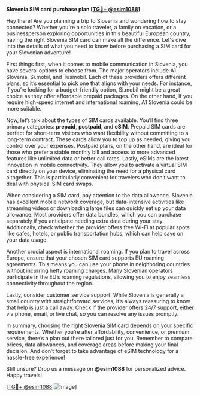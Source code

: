 **Slovenia SIM card purchase plan [[TG💪+ @esim1088](https://t.me/s/esim1088)]**

Hey there! Are you planning a trip to Slovenia and wondering how to stay connected? Whether you're a solo traveler, a family on vacation, or a businessperson exploring opportunities in this beautiful European country, having the right Slovenia SIM card can make all the difference. Let's dive into the details of what you need to know before purchasing a SIM card for your Slovenian adventure!

First things first, when it comes to mobile communication in Slovenia, you have several options to choose from. The major operators include A1 Slovenia, Si.mobil, and Tušmobil. Each of these providers offers different plans, so it’s essential to pick one that aligns with your needs. For instance, if you’re looking for a budget-friendly option, Si.mobil might be a great choice as they offer affordable prepaid packages. On the other hand, if you require high-speed internet and international roaming, A1 Slovenia could be more suitable.

Now, let’s talk about the types of SIM cards available. You’ll find three primary categories: **prepaid**, **postpaid**, and **eSIM**. Prepaid SIM cards are perfect for short-term visitors who want flexibility without committing to a long-term contract. These cards allow you to top up as needed, giving you control over your expenses. Postpaid plans, on the other hand, are ideal for those who prefer a stable monthly bill and access to more advanced features like unlimited data or better call rates. Lastly, eSIMs are the latest innovation in mobile connectivity. They allow you to activate a virtual SIM card directly on your device, eliminating the need for a physical card altogether. This is particularly convenient for travelers who don’t want to deal with physical SIM card swaps.

When considering a SIM card, pay attention to the data allowance. Slovenia has excellent mobile network coverage, but data-intensive activities like streaming videos or downloading large files can quickly eat up your data allowance. Most providers offer data bundles, which you can purchase separately if you anticipate needing extra data during your stay. Additionally, check whether the provider offers free Wi-Fi at popular spots like cafes, hotels, or public transportation hubs, which can help save on your data usage.

Another crucial aspect is international roaming. If you plan to travel across Europe, ensure that your chosen SIM card supports EU roaming agreements. This means you can use your phone in neighboring countries without incurring hefty roaming charges. Many Slovenian operators participate in the EU’s roaming regulations, allowing you to enjoy seamless connectivity throughout the region.

Lastly, consider customer service support. While Slovenia is generally a small country with straightforward services, it’s always reassuring to know that help is just a call away. Check if the provider offers 24/7 support, either via phone, email, or live chat, so you can resolve any issues promptly.

In summary, choosing the right Slovenia SIM card depends on your specific requirements. Whether you’re after affordability, convenience, or premium service, there’s a plan out there tailored just for you. Remember to compare prices, data allowances, and coverage areas before making your final decision. And don’t forget to take advantage of eSIM technology for a hassle-free experience!

Still unsure? Drop us a message on **@esim1088** for personalized advice. Happy travels!

[[TG💪+ @esim1088](https://t.me/s/esim1088) ![Image](https://i.postimg.cc/Y0z9fWf4/image.png)]